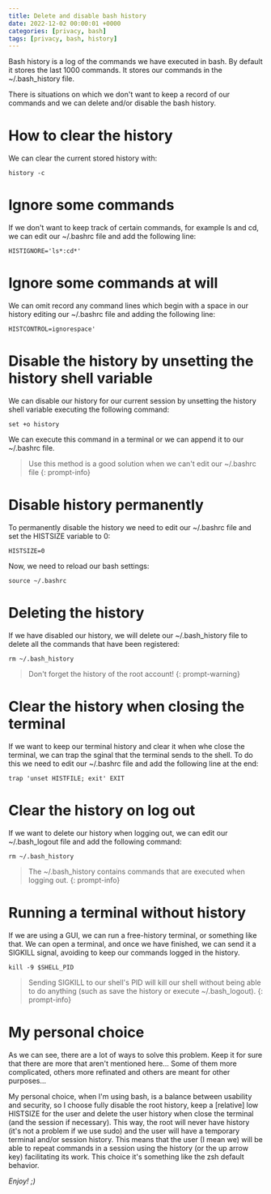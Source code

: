 ```yaml
---
title: Delete and disable bash history
date: 2022-12-02 00:00:01 +0000
categories: [privacy, bash]
tags: [privacy, bash, history]
---
```


Bash history is a log of the commands we have executed in bash.
By default it stores the last 1000 commands.
It stores our commands in the ~/.bash_history file.

There is situations on which we don't want to keep a record of our commands and we can delete and/or disable the bash history.

# How to clear the history 

We can clear the current stored history with:

```shell
history -c
```

# Ignore some commands

If we don't want to keep track of certain commands, for example ls and cd, we can edit our ~/.bashrc file and add the following line:

```shell
HISTIGNORE='ls*:cd*'
```

# Ignore some commands at will

We can omit record any command lines which begin with a space in our history editing our ~/.bashrc file and adding the following line:

```
HISTCONTROL=ignorespace'
```

# Disable the history by unsetting the history shell variable

We can disable our history for our current session by unsetting the history shell variable executing the following command:

```shell
set +o history
```

We can execute this command in a terminal or we can append it to our ~/.bashrc file.

> Use this method is a good solution when we can't edit our ~/.bashrc file
{: prompt-info}

# Disable history permanently

To permanently disable the history we need to edit our ~/.bashrc file and set the HISTSIZE variable to 0:

```shell
HISTSIZE=0
```

Now, we need to reload our bash settings:

```shell
source ~/.bashrc
```

# Deleting the history

If we have disabled our history, we will delete our ~/.bash_history file to delete all the commands that have been registered:

```shell
rm ~/.bash_history
```

> Don't forget the history of the root account!
{: prompt-warning}

# Clear the history when closing the terminal

If we want to keep our terminal history and clear it when whe close the terminal, we can trap the sginal that the terminal sends to the shell.
To do this we need to edit our ~/.bashrc file and add the following line at the end:

```shell
trap 'unset HISTFILE; exit' EXIT
```

# Clear the history on log out

If we want to delete our history when logging out, we can edit our ~/.bash_logout file and add the following command:

```shell
rm ~/.bash_history
```

> The ~/.bash_history contains commands that are executed when logging out.
{: prompt-info}

# Running a terminal without history

If we are using a GUI, we can run a free-history terminal, or something like that.
We can open a terminal, and once we have finished, we can send it a SIGKILL signal, avoiding to keep our commands logged in the history.

```shell
kill -9 $SHELL_PID
```

> Sending SIGKILL to our shell's PID will kill our shell without being able to do anything (such as save the history or execute ~/.bash_logout).
{: prompt-info}

# My personal choice

As we can see, there are a lot of ways to solve this problem.
Keep it for sure that there are more that aren't mentioned here... 
Some of them more complicated, others more refinated and others are meant for other purposes...

My personal choice, when I'm using bash, is a balance between usability and security, so I choose fully disable the root history, keep a [relative] low HISTSIZE for the user and delete the user history when close the terminal (and the session if necessary).
This way, the root will never have history (it's not a problem if we use sudo) and the user will have a temporary terminal and/or session history.
This means that the user (I mean we) will be able to repeat commands in a session using the history (or the up arrow key) facilitating its work.
This choice it's something like the zsh default behavior.

_Enjoy! ;)_
